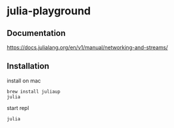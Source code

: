 # julia-playground

## Documentation

https://docs.julialang.org/en/v1/manual/networking-and-streams/

## Installation

install on mac

```
brew install juliaup
julia
```

start repl

```
julia
```